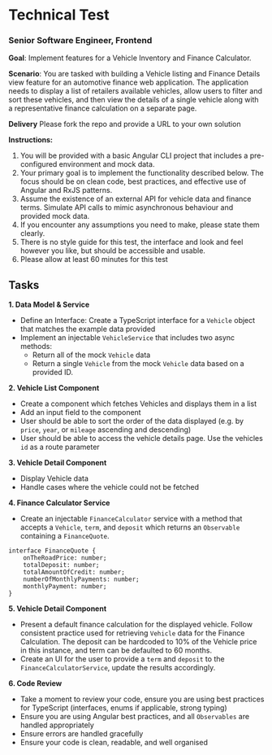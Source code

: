 # Technical Test

### Senior Software Engineer, Frontend

**Goal**: Implement features for a Vehicle Inventory and Finance Calculator.

**Scenario**:
You are tasked with building a Vehicle listing and Finance Details view feature for an automotive finance web application. The application needs to display a list of retailers available vehicles, allow users to filter and sort these vehicles, and then view the details of a single vehicle along with a representative finance calculation on a separate page.

**Delivery**
Please fork the repo and provide a URL to your own solution

**Instructions:**

1. You will be provided with a basic Angular CLI project that includes a pre-configured environment and mock data.
2. Your primary goal is to implement the functionality described below. The focus should be on clean code, best practices, and effective use of Angular and RxJS patterns.
3. Assume the existence of an external API for vehicle data and finance terms. Simulate API calls to mimic asynchronous behaviour and provided mock data.
4. If you encounter any assumptions you need to make, please state them clearly.
5. There is no style guide for this test, the interface and look and feel however you like, but should be accessible and usable.
6. Please allow at least 60 minutes for this test

## Tasks

**1. Data Model & Service**

- Define an Interface: Create a TypeScript interface for a `Vehicle` object that matches the example data provided
- Implement an injectable `VehicleService` that includes two async methods:
  - Return all of the mock `Vehicle` data
  - Return a single `Vehicle` from the mock `Vehicle` data based on a provided ID.


**2. Vehicle List Component**

- Create a component which fetches Vehicles and displays them in a list
- Add an input field to the component
- User should be able to sort the order of the data displayed (e.g. by `price`, `year`, or `mileage` ascending and descending)
- User should be able to access the vehicle details page. Use the vehicles `id` as a route parameter

**3. Vehicle Detail Component**

- Display Vehicle data
- Handle cases where the vehicle could not be fetched

**4. Finance Calculator Service**

- Create an injectable `FinanceCalculator` service with a method that accepts a `Vehicle`, `term`, and `deposit` which returns an `Observable` containing a `FinanceQuote`.

```
interface FinanceQuote {
    onTheRoadPrice: number;
    totalDeposit: number;
    totalAmountOfCredit: number;
    numberOfMonthlyPayments: number;
    monthlyPayment: number;
}
```

**5. Vehicle Detail Component**

- Present a default finance calculation for the displayed vehicle. Follow consistent practice used for retrieving `Vehicle` data for the Finance Calculation. The deposit can be hardcoded to 10% of the Vehicle price in this instance, and term can be defaulted to 60 months.
- Create an UI for the user to provide a `term` and `deposit` to the `FinanceCalculatorService`, update the results accordingly.

**6. Code Review**

- Take a moment to review your code, ensure you are using best practices for TypeScript (interfaces, enums if applicable, strong typing)
- Ensure you are using Angular best practices, and all `Observables` are handled appropriately
- Ensure errors are handled gracefully
- Ensure your code is clean, readable, and well organised
